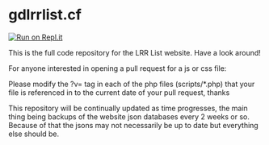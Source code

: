 # gdlrrlist.cf
[![Run on Repl.it](https://repl.it/badge/github/rk097/gdlrrlist.cf)](https://repl.it/github/rk097/gdlrrlist.cf)

This is the full code repository for the LRR List website. Have a look around!

For anyone interested in opening a pull request for a js or css file:

Please modify the ?v= tag in each of the php files (scripts/*.php) that your file is referenced in to the current date of your pull request, thanks

This repository will be continually updated as time progresses, the main thing being backups of the website json databases every 2 weeks or so. Because of that the jsons may not necessarily be up to date but everything else should be.
